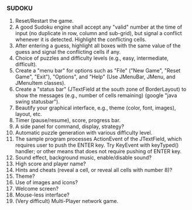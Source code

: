### SUDOKU

1. Reset/Restart the game. 
2. A good Sudoku engine shall accept any "valid" number at the time of input (no duplicate in row, column and sub-grid), but signal a conflict whenever it is detected. Highlight the conflicting cells.
3. After entering a guess, highlight all boxes with the same value of the guess and signal the conflicting cells if any.
4. Choice of puzzles and difficulty levels (e.g., easy, intermediate, difficult).
5. Create a "menu bar" for options such as "File" ("New Game", "Reset Game", "Exit"), "Options", and "Help" (Use JMenuBar, JMenu, and JMenuItem classes).
6. Create a "status bar" (JTextField at the south zone of BorderLayout) to show the messages (e.g., number of cells remaining) (google "java swing statusbar").
7. Beautify your graphical interface, e.g., theme (color, font, images), layout, etc.
8. Timer (pause/resume), score, progress bar.
9. A side panel for command, display, strategy?
10. Automatic puzzle generation with various difficulty level.
11. The sample program processes ActionEvent of the JTextField, which requires user to push the ENTER key. Try KeyEvent with keyTyped() handler; or other means that does not require pushing of ENTER key.
12. Sound effect, background music, enable/disable sound?
13. High score and player name?
14. Hints and cheats (reveal a cell, or reveal all cells with number 8)?
15. Theme?
16. Use of images and icons?
17. Welcome screen?
18. Mouse-less interface?
19. (Very difficult) Multi-Player network game.